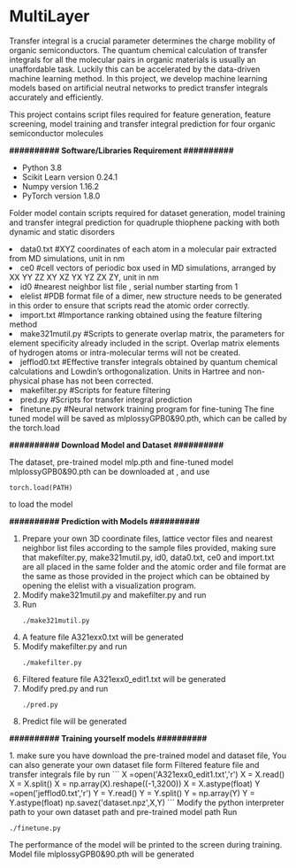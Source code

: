 # MultiLayer
<p>Transfer integral is a crucial parameter determines the charge mobility of organic semiconductors. The quantum chemical calculation of transfer integrals for all the molecular pairs in organic materials is usually an unaffordable task. Luckily this can be accelerated by the data-driven machine learning method. In this project, we develop machine learning models based on artificial neutral networks to predict transfer integrals accurately and efficiently. </p>
<p>This project contains script files required for feature generation, feature screening, model training and transfer integral prediction for four organic semiconductor molecules</p>
<p><strong>########## Software/Libraries Requirement ##########</strong></p>
<ul>
<li>Python 3.8</li>
<li>Scikit Learn version 0.24.1</li>
<li>Numpy version 1.16.2</li>
<li>PyTorch version 1.8.0</li>
</ul>

<p>Folder model contain scripts required for dataset generation, model training and transfer integral prediction for quadruple thiophene packing with both dynamic and static disorders</p>
<li>data0.txt #XYZ coordinates of each atom in a molecular pair extracted from MD simulations, unit in nm</li>
<li>ce0 #cell vectors of periodic box used in MD simulations, arranged by XX YY ZZ XY XZ YX YZ ZX ZY, unit in nm</li>
<li>id0 #nearest neighbor list file  , serial number starting from 1</li>
<li>elelist #PDB format file of a dimer, new structure needs to be generated in this order to ensure that scripts read the atomic order correctly.</li>
<li>import.txt #Importance ranking obtained using the feature filtering method  </li>
<li>make321mutil.py #Scripts to generate overlap matrix, the parameters for element specificity already included in the script. Overlap matrix elements of hydrogen atoms or intra-molecular terms will not be created.</li>
<li>jefflod0.txt #Effective transfer integrals obtained by quantum chemical calculations and Lowdin’s orthogonalization. Units in Hartree and non-physical phase has not been corrected.</li>
<li>makefilter.py #Scripts for feature filtering</li>
<li>pred.py #Scripts for transfer integral prediction</li>
<li>finetune.py #Neural network training program for fine-tuning The fine tuned model will be saved as mlplossyGPB0&90.pth, which can be called by the torch.load </li>

<p><strong>########## Download Model and Dataset  ##########</strong></p>
The dataset, pre-trained model mlp.pth and fine-tuned model mlplossyGPB0&90.pth can be downloaded at , and use

  ```
  torch.load(PATH)
  ```
to load the model

<p><strong>########## Prediction with Models ##########</strong></p>
<ol>
<li>Prepare your own 3D coordinate files, lattice vector files and nearest neighbor list files according to the sample files provided, making sure that makefilter.py, make321mutil.py, id0, data0.txt, ce0 and import.txt are all placed in the same folder and the atomic order and file format are the same as those provided in the project which can be obtained by opening the elelist with a visualization program. </li>
</li>
<li>Modify make321mutil.py and makefilter.py  and run </li>
  <li>Run </li>

  ```
  ./make321mutil.py
  ```
<li>A feature file A321exx0.txt will be generated </li>
<li>Modify  makefilter.py  and run </li>

  ```
  ./makefilter.py
  ```
 
<li>Filtered feature file A321exx0_edit1.txt will be generated </li>
<li>Modify pred.py and run</li>
   
  ```
  ./pred.py
  ```
<li>Predict file will be generated</li>
</ol>


<p><strong>########## Training yourself models ##########</strong></p>
    1. make sure you have download the pre-trained model and dataset file, You can also generate your own dataset file form Filtered feature file and transfer integrals file by run
  ```
  X =open('A321exx0_edit1.txt','r')
  X = X.read()
  X = X.split()
  X = np.array(X).reshape((-1,3200))
  X = X.astype(float)
  Y =open('jefflod0.txt','r') 
  Y = Y.read()
  Y = Y.split()
  Y = np.array(Y)
  Y = Y.astype(float)
  np.savez('dataset.npz',X,Y)
  ```
Modify the python interpreter path to your own dataset path and pre-trained model path 
Run 
  
  ```
  ./finetune.py
  ```
  The performance of the model will be printed to the screen during training.
Model file mlplossyGPB0&90.pth will be generated</li>

